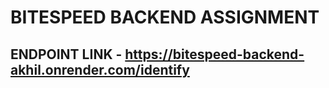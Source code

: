 # BITESPEED BACKEND ASSIGNMENT
## ENDPOINT LINK - https://bitespeed-backend-akhil.onrender.com/identify
